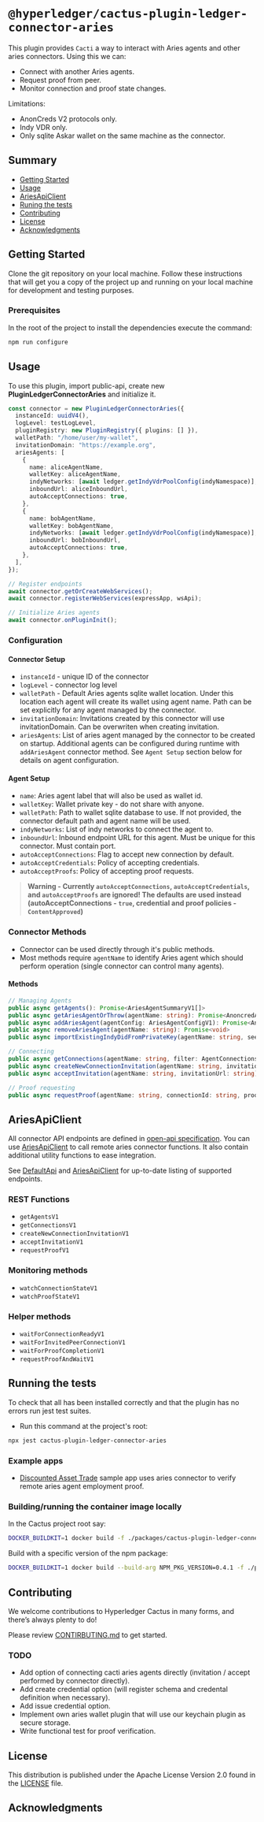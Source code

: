 # `@hyperledger/cactus-plugin-ledger-connector-aries`

This plugin provides `Cacti` a way to interact with Aries agents and other aries connectors. Using this we can:

- Connect with another Aries agents.
- Request proof from peer.
- Monitor connection and proof state changes.

Limitations:

- AnonCreds V2 protocols only.
- Indy VDR only.
- Only sqlite Askar wallet on the same machine as the connector.

## Summary
- [Getting Started](#getting-started)
- [Usage](#usage)
- [AriesApiClient](#ariesapiclient)
- [Runing the tests](#running-the-tests)
- [Contributing](#contributing)
- [License](#license)
- [Acknowledgments](#acknowledgments)

## Getting Started

Clone the git repository on your local machine. Follow these instructions that will get you a copy of the project up and running on
your local machine for development and testing purposes.

### Prerequisites

In the root of the project to install the dependencies execute the command:

```sh
npm run configure
```

## Usage

To use this plugin, import public-api, create new **PluginLedgerConnectorAries** and initialize it.

```typescript
const connector = new PluginLedgerConnectorAries({
  instanceId: uuidV4(),
  logLevel: testLogLevel,
  pluginRegistry: new PluginRegistry({ plugins: [] }),
  walletPath: "/home/user/my-wallet",
  invitationDomain: "https://example.org",
  ariesAgents: [
    {
      name: aliceAgentName,
      walletKey: aliceAgentName,
      indyNetworks: [await ledger.getIndyVdrPoolConfig(indyNamespace)],
      inboundUrl: aliceInboundUrl,
      autoAcceptConnections: true,
    },
    {
      name: bobAgentName,
      walletKey: bobAgentName,
      indyNetworks: [await ledger.getIndyVdrPoolConfig(indyNamespace)],
      inboundUrl: bobInboundUrl,
      autoAcceptConnections: true,
    },
  ],
});

// Register endpoints
await connector.getOrCreateWebServices();
await connector.registerWebServices(expressApp, wsApi);

// Initialize Aries agents
await connector.onPluginInit();
```

### Configuration

#### Connector Setup

- `instanceId` - unique ID of the connector
- `logLevel` - connector log level
- `walletPath` - Default Aries agents sqlite wallet location.
  Under this location each agent will create its wallet using agent name.
  Path can be set explicitly for any agent managed by the connector.
- `invitationDomain`: Invitations created by this connector will use invitationDomain.
  Can be overwriten when creating invitation.
- `ariesAgents`: List of aries agent managed by the connector to be created on startup.
  Additional agents can be configured during runtime with `addAriesAgent` connector method.
  See `Agent Setup` section below for details on agent configuration.

#### Agent Setup

- `name`: Aries agent label that will also be used as wallet id.
- `walletKey`: Wallet private key - do not share with anyone.
- `walletPath`: Path to wallet sqlite database to use. If not provided, the connector default path and agent name will be used.
- `indyNetworks`: List of indy networks to connect the agent to.
- `inboundUrl`: Inbound endpoint URL for this agent. Must be unique for this connector. Must contain port.
- `autoAcceptConnections`: Flag to accept new connection by default.
- `autoAcceptCredentials`: Policy of accepting credentials.
- `autoAcceptProofs`: Policy of accepting proof requests.

> **Warning - Currently `autoAcceptConnections`, `autoAcceptCredentials`, and `autoAcceptProofs` are ignored! The defaults are used instead (autoAcceptConnections - `true`, credential and proof policies - `ContentApproved`)**

### Connector Methods

- Connector can be used directly through it's public methods.
- Most methods require `agentName` to identify Aries agent which should perform operation (single connector can control many agents).

#### Methods

```typescript
// Managing Agents
public async getAgents(): Promise<AriesAgentSummaryV1[]>
public async getAriesAgentOrThrow(agentName: string): Promise<AnoncredAgent>
public async addAriesAgent(agentConfig: AriesAgentConfigV1): Promise<AnoncredAgent>
public async removeAriesAgent(agentName: string): Promise<void>
public async importExistingIndyDidFromPrivateKey(agentName: string, seed: string, indyNamespace: string): Promise<string>

// Connecting
public async getConnections(agentName: string, filter: AgentConnectionsFilterV1 = {}): Promise<AgentConnectionRecordV1[]>
public async createNewConnectionInvitation(agentName: string, invitationDomain?: string)
public async acceptInvitation(agentName: string, invitationUrl: string)

// Proof requesting
public async requestProof(agentName: string, connectionId: string, proofAttributes: CactiProofRequestAttributeV1[])
```

## AriesApiClient

All connector API endpoints are defined in [open-api specification](./src/main/json/openapi.json). You can use [AriesApiClient](./src/main/typescript/api-client) to call remote aries connector functions. It also contain additional utility functions to ease integration.

See [DefaultApi](./src/main/typescript/generated/openapi/typescript-axios/api.ts) and [AriesApiClient](./src/main/typescript/api-client/aries-api-client.ts)
for up-to-date listing of supported endpoints.

### REST Functions

- `getAgentsV1`
- `getConnectionsV1`
- `createNewConnectionInvitationV1`
- `acceptInvitationV1`
- `requestProofV1`

### Monitoring methods

- `watchConnectionStateV1`
- `watchProofStateV1`

### Helper methods

- `waitForConnectionReadyV1`
- `waitForInvitedPeerConnectionV1`
- `waitForProofCompletionV1`
- `requestProofAndWaitV1`

## Running the tests

To check that all has been installed correctly and that the plugin has no errors run jest test suites.

- Run this command at the project's root:

```sh
npx jest cactus-plugin-ledger-connector-aries
```

### Example apps
- [Discounted Asset Trade](../../examples/cactus-example-discounted-asset-trade/README.md) sample app uses aries connector to verify remote aries agent employment proof.

### Building/running the container image locally

In the Cactus project root say:

```sh
DOCKER_BUILDKIT=1 docker build -f ./packages/cactus-plugin-ledger-connector-aries/Dockerfile . -t aries_connector
```

Build with a specific version of the npm package:

```sh
DOCKER_BUILDKIT=1 docker build --build-arg NPM_PKG_VERSION=0.4.1 -f ./packages/cactus-plugin-ledger-connector-aries/Dockerfile . -t aries_connector
```

## Contributing

We welcome contributions to Hyperledger Cactus in many forms, and there’s always plenty to do!

Please review [CONTIRBUTING.md](../../CONTRIBUTING.md) to get started.

### TODO

- Add option of connecting cacti aries agents directly (invitation / accept performed by connector directly).
- Add create credential option (will register schema and credental definition when necessary).
- Add issue credential option.
- Implement own aries wallet plugin that will use our keychain plugin as secure storage.
- Write functional test for proof verification.

## License

This distribution is published under the Apache License Version 2.0 found in the [LICENSE](../../LICENSE) file.

## Acknowledgments

```

```
